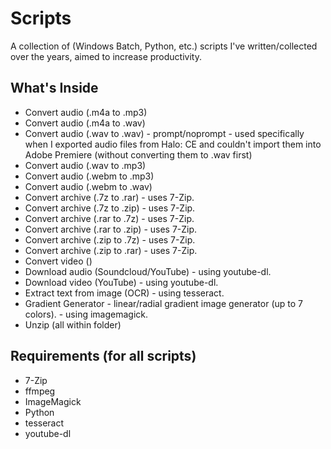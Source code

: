 # Scripts

A collection of (Windows Batch, Python, etc.) scripts I've written/collected over the years, aimed to increase productivity.

## What's Inside

* Convert audio (.m4a to .mp3)
* Convert audio (.m4a to .wav)
* Convert audio (.wav to .wav) - prompt/noprompt - used specifically when I exported audio files from Halo: CE and couldn't import them into Adobe Premiere (without converting them to .wav first)
* Convert audio (.wav to .mp3)
* Convert audio (.webm to .mp3)
* Convert audio (.webm to .wav)
* Convert archive (.7z to .rar) - uses 7-Zip.
* Convert archive (.7z to .zip) - uses 7-Zip.
* Convert archive (.rar to .7z) - uses 7-Zip.
* Convert archive (.rar to .zip) - uses 7-Zip.
* Convert archive (.zip to .7z) - uses 7-Zip.
* Convert archive (.zip to .rar) - uses 7-Zip.
* Convert video ()
* Download audio (Soundcloud/YouTube) - using youtube-dl.
* Download video (YouTube) - using youtube-dl.
* Extract text from image (OCR) - using tesseract.
* Gradient Generator - linear/radial gradient image generator (up to 7 colors). - using imagemagick.
* Unzip (all within folder) 

## Requirements (for all scripts)

* 7-Zip
* ffmpeg
* ImageMagick
* Python
* tesseract
* youtube-dl
